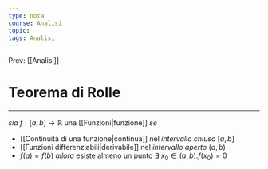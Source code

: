 ```yaml
---
type: nota
course: Analisi
topic: 
tags: Analisi
---
```


Prev: [[Analisi]]

# Teorema di Rolle
---
_sia_ $f:[a,b]\rightarrow \mathbb{R}$ una [[Funzioni|funzione]]
_se_ 
-  [[Continuità di una funzione|continua]] nel _intervallo chiuso_ $[a,b]$ 
-  [[Funzioni differenziabili|derivabile]] nel _intervallo aperto_ $(a,b)$
- $f(a) = f(b)$
_allora_ esiste almeno un punto $\exists \ x_{0}\in(a,b).f(x_{0})=0$
